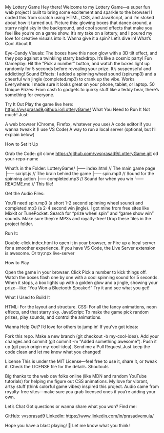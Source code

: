 My Lottery Game
Hey there! Welcome to my Lottery Game—a super fun web project I built to bring some excitement and sparkle to the browser! I coded this from scratch using HTML, CSS, and JavaScript, and I’m stoked about how it turned out. Picture this: glowing boxes that dance around, a starry night sky in the background, and cool sound effects that make you feel like you’re on a game show. It’s my take on a lottery, and I poured my love for creative visuals into it. Wanna give it a spin? Let’s dive in!
What’s Cool About It

Eye-Candy Visuals: The boxes have this neon glow with a 3D tilt effect, and they pop against a twinkling starry backdrop. It’s like a cosmic party!
Fun Gameplay: Hit the "Pick a number" button, and watch the boxes light up randomly for 5 seconds before revealing your prize. It’s suspenseful and addicting!
Sound Effects: I added a spinning wheel sound (spin.mp3) and a cheerful win jingle (completed.mp3) to crank up the vibe.
Works Everywhere: I made sure it looks great on your phone, tablet, or laptop.
50 Unique Prizes: From cash to gadgets to quirky stuff like a teddy bear, there’s something for everyone.

Try It Out
Play the game live here: https://vvsprasad9.github.io/LotteryGame/
What You Need to Run It
Not much! Just:

A web browser (Chrome, Firefox, whatever you use)
A code editor if you wanna tweak it (I use VS Code)
A way to run a local server (optional, but I’ll explain below)

How to Set It Up

Grab the Code:
git clone https://github.com/vvsprasad9/LotteryGame.git
cd your-repo-name


What’s in the Folder:
LotteryGame/
├── index.html       // The main game page
├── script.js        // The brain behind the game
├── spin.mp3         // Sound for the spinning action
├── completed.mp3    // Sound for when you win
└── README.md        // This file!


Get the Audio Files:

You’ll need spin.mp3 (a short 1-2 second spinning wheel sound) and completed.mp3 (a 2-4 second win jingle).
I got mine from free sites like Mixkit or TunePocket. Search for “prize wheel spin” and “game show win” sounds. Make sure they’re MP3s and royalty-free!
Drop these files in the project folder.


Run It:

Double-click index.html to open it in your browser, or
Fire up a local server for a smoother experience. If you have VS Code, the Live Server extension is awesome. Or try:npx live-server





How to Play

Open the game in your browser.
Click Pick a number to kick things off.
Watch the boxes flash one by one with a cool spinning sound for 5 seconds.
When it stops, a box lights up with a golden glow and a jingle, showing your prize—like “You Won a Bluetooth Speaker!” Try it and see what you get!

What I Used to Build It

HTML: For the layout and structure.
CSS: For all the fancy animations, neon effects, and that starry sky.
JavaScript: To make the game pick random prizes, play sounds, and control the animations.

Wanna Help Out?
I’d love for others to jump in! If you’ve got ideas:

Fork this repo.
Make a new branch (git checkout -b my-cool-idea).
Add your changes and commit (git commit -m "Added something awesome").
Push it up (git push origin my-cool-idea).
Send me a Pull Request.Just keep the code clean and let me know what you changed!

License
This is under the MIT License—feel free to use it, share it, or tweak it. Check the LICENSE file for the details.
Shoutouts

Big thanks to the web dev folks online (like MDN and random YouTube tutorials) for helping me figure out CSS animations.
My love for vibrant, artsy stuff (think colorful game vibes) inspired this project.
Audio came from royalty-free sites—make sure you grab licensed ones if you’re adding your own.

Let’s Chat
Got questions or wanna share what you won? Find me:

GitHub: [vvsprasad9](https://github.com/vvsprasad9)
LinkedIn: https://www.linkedin.com/in/prasadvemula/

Hope you have a blast playing! 🎉 Let me know what you think!
